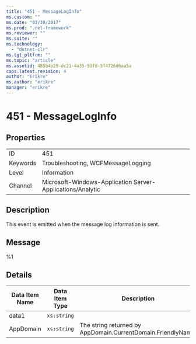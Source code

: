 ```yaml
---
title: "451 - MessageLogInfo"
ms.custom: ""
ms.date: "03/30/2017"
ms.prod: ".net-framework"
ms.reviewer: ""
ms.suite: ""
ms.technology: 
  - "dotnet-clr"
ms.tgt_pltfrm: ""
ms.topic: "article"
ms.assetid: 485b4b29-dc21-4a35-93f8-5f4726d6aa5a
caps.latest.revision: 4
author: "Erikre"
ms.author: "erikre"
manager: "erikre"
---
```

# 451 - MessageLogInfo
## Properties  
  
|||  
|-|-|  
|ID|451|  
|Keywords|Troubleshooting, WCFMessageLogging|  
|Level|Information|  
|Channel|Microsoft-Windows-Application Server-Applications/Analytic|  
  
## Description  
 This event is emitted when the message log information is sent.  
  
## Message  
 %1  
  
## Details  
  
|Data Item Name|Data Item Type|Description|  
|--------------------|--------------------|-----------------|  
|data1|`xs:string`||  
|AppDomain|`xs:string`|The string returned by AppDomain.CurrentDomain.FriendlyName.|
